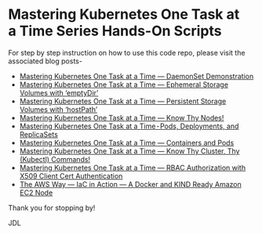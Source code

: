 # Mastering Kubernetes One Task at a Time Series Hands-On Scripts
For step by step instruction on how to use this code repo, please visit the associated blog posts- 

* [Mastering Kubernetes One Task at a Time — DaemonSet Demonstration](https://medium.com/the-aws-way/mastering-kubernetes-one-task-at-a-time-daemonset-demonstration-e857854a5953)
* [Mastering Kubernetes One Task at a Time — Ephemeral Storage Volumes with ‘emptyDir’](https://medium.com/the-aws-way/mastering-kubernetes-one-task-at-a-time-ephemeral-storage-volumes-with-emptydir-6cb08546b0ff)
* [Mastering Kubernetes One Task at a Time — Persistent Storage Volumes with ‘hostPath’](https://medium.com/the-aws-way/mastering-kubernetes-one-task-at-a-time-persistent-storage-volumes-with-hostpath-ad645714bcc7)
* [Mastering Kubernetes One Task at a Time — Know Thy Nodes!](https://medium.com/the-aws-way/the-aws-way-mastering-kubernetes-one-task-at-a-time-know-thy-nodes-e3ad157ac2db)
* [Mastering Kubernetes One Task at a Time - Pods, Deployments, and ReplicaSets](https://github.com/jdluther2020/jdluther-kubernetes-io-tasks/blob/main/pods-deployments-replicasets.sh)
* [Mastering Kubernetes One Task at a Time — Containers and Pods](https://medium.com/the-aws-way/the-aws-way-mastering-kubernetes-one-task-at-a-time-containers-and-pods-e78fdafb1c0c)
* [Mastering Kubernetes One Task at a Time — Know Thy Cluster, Thy (Kubectl) Commands!](https://jdluther.medium.com/the-aws-way-mastering-kubernetes-one-task-at-a-time-know-thy-cluster-thy-commands-e8fa8b07dd54)
* [Mastering Kubernetes One Task at a Time — RBAC Authorization with X509 Client Cert Authentication](https://medium.com/the-aws-way/the-aws-way-mastering-kubernetes-one-task-at-a-time-rbac-authorization-with-x509-client-cert-762cccead549)
* [The AWS Way — IaC in Action — A Docker and KIND Ready Amazon EC2 Node](https://medium.com/the-aws-way/the-aws-way-iac-in-action-a-docker-and-kind-ready-amazon-ec2-node-a0e2d907f9ec)

Thank you for stopping by!

JDL

